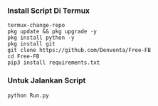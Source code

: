 ### Install Script Di Termux
```
termux-change-repo
pkg update && pkg upgrade -y
pkg install python -y
pkg install git
git clone https://github.com/Denventa/Free-FB
cd Free-FB
pip3 install requirements.txt
```
### Untuk Jalankan Script
```
python Run.py
```
